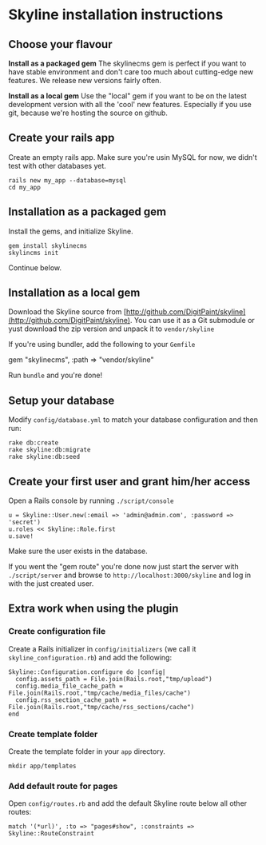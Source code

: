 Skyline installation instructions
=================================

Choose your flavour
-------------------

**Install as a packaged gem** The skylinecms gem is perfect if you want to have stable environment
and don't care too much about cutting-edge new features. We release new versions fairly
often.

**Install as a local gem** Use the "local" gem if you want to be on the latest development version
with all the 'cool' new features. Especially if you use git, because we're hosting the
source on github. 

Create your rails app
---------------------

Create an empty rails app. Make sure you're usin MySQL for now,
we didn't test with other databases yet.

    rails new my_app --database=mysql
    cd my_app

Installation as a packaged gem
---------------------

Install the gems, and initialize Skyline. 

    gem install skylinecms
    skylincms init
    
Continue below.

Installation as a local gem
-----------------------

Download the Skyline source from [http://github.com/DigitPaint/skyline](http://github.com/DigitPaint/skyline).
You can use it as a Git submodule or yust download the zip version and unpack it to
`vendor/skyline`

If you're using bundler, add the following to your `Gemfile`

  gem "skylinecms", :path => "vendor/skyline"
  
Run `bundle` and you're done!


Setup your database
-------------------

Modify `config/database.yml` to match your database configuration and then run:

    rake db:create
    rake skyline:db:migrate
    rake skyline:db:seed
    
Create your first user and grant him/her access
-----------------------------------------------

Open a Rails console by running `./script/console`

    u = Skyline::User.new(:email => 'admin@admin.com', :password => 'secret')
    u.roles << Skyline::Role.first
    u.save!

Make sure the user exists in the database.

If you went the "gem route" you're done now just start the server with `./script/server`
and browse to `http://localhost:3000/skyline` and log in with the just created user.

Extra work when using the plugin
--------------------------------

### Create configuration file

Create a Rails initializer in `config/initializers` (we call it `skyline_configuration.rb`) and
add the following:

    Skyline::Configuration.configure do |config|  
      config.assets_path = File.join(Rails.root,"tmp/upload")
      config.media_file_cache_path = File.join(Rails.root,"tmp/cache/media_files/cache")
      config.rss_section_cache_path = File.join(Rails.root,"tmp/cache/rss_sections/cache")   
    end

### Create template folder

Create the template folder in your `app` directory.

    mkdir app/templates

### Add default route for pages

Open `config/routes.rb` and add the default Skyline route below all other routes:

    match '(*url)', :to => "pages#show", :constraints => Skyline::RouteConstraint
